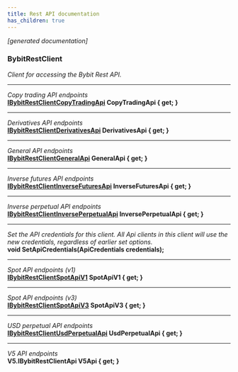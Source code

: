 ```yaml
---
title: Rest API documentation
has_children: true
---
```

*[generated documentation]*  
### BybitRestClient  
*Client for accessing the Bybit Rest API.*
  
***
*Copy trading API endpoints*  
**[IBybitRestClientCopyTradingApi](CopyTradingApi/IBybitRestClientCopyTradingApi.html) CopyTradingApi { get; }**  
***
*Derivatives API endpoints*  
**[IBybitRestClientDerivativesApi](DerivativesApi/IBybitRestClientDerivativesApi.html) DerivativesApi { get; }**  
***
*General API endpoints*  
**[IBybitRestClientGeneralApi](GeneralApi/IBybitRestClientGeneralApi.html) GeneralApi { get; }**  
***
*Inverse futures API endpoints*  
**[IBybitRestClientInverseFuturesApi](InverseFuturesApi/IBybitRestClientInverseFuturesApi.html) InverseFuturesApi { get; }**  
***
*Inverse perpetual API endpoints*  
**[IBybitRestClientInversePerpetualApi](InversePerpetualApi/IBybitRestClientInversePerpetualApi.html) InversePerpetualApi { get; }**  
***
*Set the API credentials for this client. All Api clients in this client will use the new credentials, regardless of earlier set options.*  
**void SetApiCredentials(ApiCredentials credentials);**  
***
*Spot API endpoints (v1)*  
**[IBybitRestClientSpotApiV1](IBybitRestClientSpotApiV1.html) SpotApiV1 { get; }**  
***
*Spot API endpoints (v3)*  
**[IBybitRestClientSpotApiV3](IBybitRestClientSpotApiV3.html) SpotApiV3 { get; }**  
***
*USD perpetual API endpoints*  
**[IBybitRestClientUsdPerpetualApi](UsdPerpetualApi/IBybitRestClientUsdPerpetualApi.html) UsdPerpetualApi { get; }**  
***
*V5 API endpoints*  
**V5.IBybitRestClientApi V5Api { get; }**  
